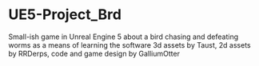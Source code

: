 # UE5-Project_Brd

Small-ish game in Unreal Engine 5 about a bird chasing and defeating worms as a means of learning the software
3d assets by Taust, 2d assets by RRDerps, code and game design by GalliumOtter
